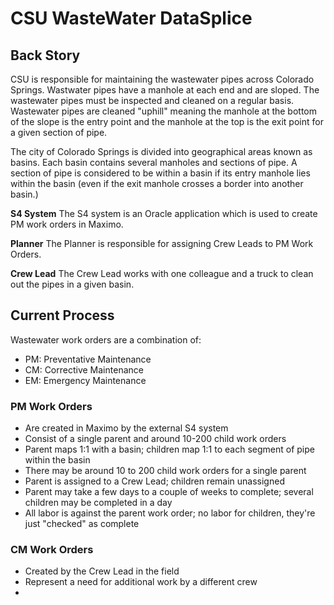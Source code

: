 # CSU WasteWater DataSplice

## Back Story

CSU is responsible for maintaining the wastewater pipes across Colorado Springs. Wastwater pipes have a manhole at each end and are sloped. The wastewater pipes must be inspected and cleaned on a regular basis. Wastewater pipes are cleaned "uphill" meaning the manhole at the bottom of the slope is the entry point and the manhole at the top is the exit point for a given section of pipe.

The city of Colorado Springs is divided into geographical areas known as basins. Each basin contains several manholes and sections of pipe. A section of pipe is considered to be within a basin if its entry manhole lies within the basin (even if the exit manhole crosses a border into another basin.)

__S4 System__
The S4 system is an Oracle application which is used to create PM work orders in Maximo.

__Planner__
The Planner is responsible for assigning Crew Leads to PM Work Orders.

__Crew Lead__
The Crew Lead works with one colleague and a truck to clean out the pipes in a given basin.

## Current Process

Wastewater work orders are a combination of:

- PM: Preventative Maintenance
- CM: Corrective Maintenance
- EM: Emergency Maintenance

### PM Work Orders

- Are created in Maximo by the external S4 system
- Consist of a single parent and around 10-200 child work orders
- Parent maps 1:1 with a basin; children map 1:1 to each segment of pipe within the basin
- There may be around 10 to 200 child work orders for a single parent
- Parent is assigned to a Crew Lead; children remain unassigned
- Parent may take a few days to a couple of weeks to complete; several children may be completed in a day
- All labor is against the parent work order; no labor for children, they're just "checked" as complete

### CM Work Orders

- Created by the Crew Lead in the field
- Represent a need for additional work by a different crew
-
